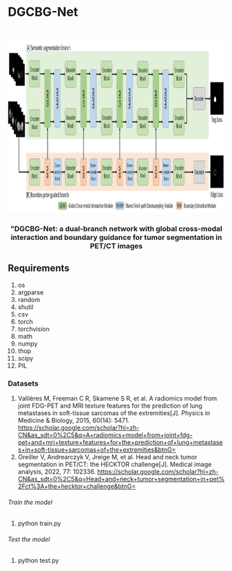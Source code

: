 

# DGCBG-Net

<!-- PROJECT SHIELDS -->

<!-- PROJECT LOGO -->
<br />

<p align="center">
  <a href="https://github.com/TOPmrzw/DGCBG-Net_code/">
    <img src="/tupian.png" alt="Logo" width="1000" height="400">
  </a>

  <h3 align="center">"DGCBG-Net: a dual-branch network with global cross-modal interaction and boundary guidance for tumor segmentation in PET/CT images</h3>
  <p align="center">
  <h3 The remaining source code is still undergoing code sorting and standardization. will be released later /h3>

## Requirements
1. os
2. argparse
3. random
4. shutil
5. csv
6. torch
7. torchvision
8. math
9. numpy
10. thop
11. scipy
12. PIL

### Datasets
1. Vallières M, Freeman C R, Skamene S R, et al. A radiomics model from joint FDG-PET and MRI texture features for the prediction of lung metastases in soft-tissue sarcomas of the extremities[J]. Physics in Medicine & Biology, 2015, 60(14): 5471.
https://scholar.google.com/scholar?hl=zh-CN&as_sdt=0%2C5&q=A+radiomics+model+from+joint+fdg-pet+and+mri+texture+features+for+the+prediction+of+lung+metastases+in+soft-tissue+sarcomas+of+the+extremities&btnG=
2. Oreiller V, Andrearczyk V, Jreige M, et al. Head and neck tumor segmentation in PET/CT: the HECKTOR challenge[J]. Medical image analysis, 2022, 77: 102336.
https://scholar.google.com/scholar?hl=zh-CN&as_sdt=0%2C5&q=Head+and+neck+tumor+segmentation+in+pet%2Fct%3A+the+hecktor+challenge&btnG=



###### Train the model
1. python train.py


###### Test the model
1. python test.py







